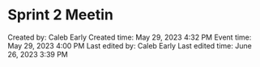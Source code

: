 # Sprint 2 Meetin

Created by: Caleb Early
Created time: May 29, 2023 4:32 PM
Event time: May 29, 2023 4:00 PM
Last edited by: Caleb Early
Last edited time: June 26, 2023 3:39 PM
